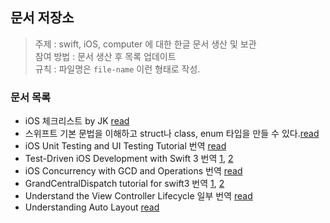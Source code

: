## 문서 저장소

> 주제 : swift, iOS, computer 에 대한 한글 문서 생산 및 보관  
> 참여 방법 : 문서 생산 후 목록 업데이트  
> 규칙 : 파일명은 `file-name` 이런 형태로 작성.

### 문서 목록

- iOS 체크리스트 by JK [read](2017/ios-checklist.md)
- 스위프트 기본 문법을 이해하고 struct나 class, enum 타입을 만들 수 있다.[read](2017/struct-class-enum.md)
- iOS Unit Testing and UI Testing Tutorial 번역 [read](2017/iOS-Unit-Testing-and-UI-Testing-Tutorial.md)
- Test-Driven iOS Development with Swift 3 번역 [1](2017/Test-Driven-iOS-Development-with-swift3-1.md), [2](2017/Test-Driven-iOS-Development-with-swift3-2.md)
- iOS Concurrency with GCD and Operations 번역 [read](2017/iOS-Concurrency-with-GCD-and-Operations.md)
- GrandCentralDispatch tutorial for swift3 번역 [1](2017/GrandCentralDispatch-tutorial-for-swift3-part1.md), [2](2017/GrandCentralDispatch-tutorial-for-swift3-part2.md)
- Understand the View Controller Lifecycle 일부 번역 [read](2017/understand-the-view-controller-lifecycle.md)
- Understanding Auto Layout [read](2017/Understanding-Auto-Layout.md)